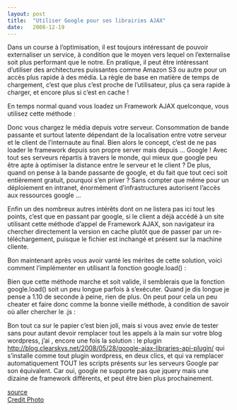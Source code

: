```yaml
---
layout:	post
title:	"Utiliser Google pour ses librairies AJAX"
date:	2008-12-19
---
```


  Dans un course à l’optimisation, il est toujours intéressant de pouvoir externaliser un service, à condition que le moyen vers lequel on l’externalise soit plus performant que le notre. En pratique, il peut être intéressant d’utiliser des architectures puissantes comme Amazon S3 ou autre pour un accès plus rapide à des média. La règle de base en matière de temps de chargement, c’est que plus c’est proche de l’utilisateur, plus ça sera rapide à charger, et encore plus si c’est en cache !

En temps normal quand vous loadez un Framework AJAX quelconque, vous utilisez cette méthode :

Donc vous chargez le média depuis votre serveur. Consommation de bande passante et surtout latente dépendant de la localisation entre votre serveur et le client de l’internaute au final. Bien alors le concept, c’est de ne pas loader le framework depuis son propre server mais depuis … Google ! Avec tout ses serveurs répartis à travers le monde, qui mieux que google peu être apte à optimiser la distance entre le serveur et le client ? De plus, quand on pense à la bande passante de google, et du fait que tout ceci soit entièrement gratuit, pourquoi s’en priver ? Sans compter que même pour un déploiement en intranet, énormément d’infrastructures autorisent l’accès aux ressources google …

Enfin un des nombreux autres intérêts dont on ne listera pas ici tout les points, c’est que en passant par google, si le client a déjà accédé à un site utilisant cette méthode d’appel de Framework AJAX, son navigateur ira chercher directement la version en cache plutôt que de passer par un re-téléchargement, puisque le fichier est inchangé et présent sur la machine cliente.

Bon maintenant après vous avoir vanté les mérites de cette solution, voici comment l’implémenter en utilisant la fonction google.load() :

Bien que cette méthode marche et soit valide, il semblerais que la fonction google.load() soit un peu longue parfois à s’exécuter. Quand je dis longue je pense a 1.10 de seconde à peine, rien de plus. On peut pour cela un peu cheater et faire donc comme la bonne vieille méthode, à condition de savoir où aller chercher le .js :

Bon tout ca sur le papier c’est bien joli, mais si vous avez envie de tester sans pour autant devoir remplacer tout les appels à la main sur votre blog wordpress, j’ai , encore une fois la solution : le plugin <http://blog.clearskys.net/2008/05/28/google-ajax-libraries-api-plugin/> qui s’installe comme tout plugin wordpress, en deux clics, et qui va remplacer automatiquement TOUT les scripts présents sur les serveurs Google par son équivalent. Car oui, google ne supporte pas que jquery mais une dizaine de framework différents, et peut être bien plus prochainement.

[source](http://blog.websourcing.fr/blog/2008/12/13/optimisez-le-temps-de-chargement-de-vos-pages-en-utilisant-linfrastructure-de-google/)  
[Credit Photo](http://www.flickr.com/photos/thomashawk/256622412/ "Google Code de Thomas Hawk, sur Flickr")

  